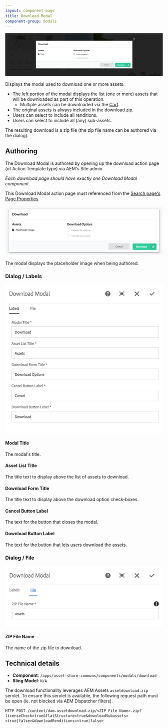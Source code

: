 ```yaml
---
layout: component-page
title: Download Modal
component-group: modals
---
```


![Download modal component](./images/main.png)

Displays the modal used to download one or more assets.

* The left portion of the modal displays the list (one or more) assets that will be downloaded as part of this operation.
    * Multiple assets can be downloaded via the [Cart](../cart/). 
* The original assets is always included in the download zip.
* Users can select to include all renditions.
* Users can select to include all (any) sub-assets.

The resulting download is a zip file (the zip file name can be authored via the dialog).

## Authoring

The Download Modal is authored by opening up the download action page (of Action Template type) via AEM's Site admin. 

*Each download page should have exactly one Download Modal component.*

This Download Modal action page must referenced from the [Search page's Page Properties](../search/#page-properties). 

![Authoring view of the download modal - center](./images/authoring.png)

The modal displays the placeholder image when being authored.

### Dialog / Labels

![Labels dialog](./images/dialog-labels.png)

#### Modal Title

The modal's title.

#### Asset List Title

The title text to display above the list of assets to download.

#### Download Form Title

The title text to display above the download option check-boxes.

#### Cancel Button Label

The text for the button that closes the modal.

#### Download Button Label

The text for the button that lets users download the assets.

### Dialog / File

![File dialog](./images/dialog-file.png)

#### ZIP File Name
 
The name of the zip file to download.

## Technical details

* **Component**: `/apps/asset-share-commons/components/modals/download`
* **Sling Model**: `N/A`

The download functionality leverages AEM Assets `assetdownload.zip` servlet. To ensure this servlet is
available, the following request path must be open (ie. not blocked via AEM Dispatcher filters).

    HTTP POST /content/dam.assetdownload.zip/<ZIP File Name>.zip?licenseCheck=true&flatStructure=true&downloadSubassets=<true|false>&downloadRenditions=<true|false>